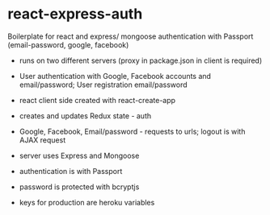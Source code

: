 # react-express-auth
Boilerplate for react and express/ mongoose authentication with Passport (email-password, google, facebook)

- runs on two different servers (proxy in package.json in client is required)

- User authentication with Google, Facebook accounts and email/password; User registration email/password

- react client side created with react-create-app

- creates and updates Redux state - auth

- Google, Facebook, Email/password - requests to urls; logout is with AJAX request

- server uses Express and Mongoose

- authentication is with Passport

- password is protected with bcryptjs

- keys for production are heroku variables



